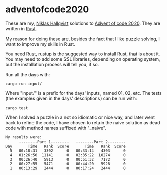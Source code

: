# adventofcode2020
These are my, [Niklas Hallqvist](https://github.com/niklasha) solutions to
[Advent of code 2020](https://adventofcode.com/2020).
They are written in [Rust](https://rust-lang.org).

My reason for doing these are, besides the fact that I like puzzle solving, I want to improve my skills in Rust.

You need Rust, [rustup](https://rustup.rs/) is the suggested way to install Rust, that is about it.  You may need to add some SSL libraries, depending on operating system, but the installation process will tell you, if so.

Run all the days with:
```
cargo run input/
```

Where "input/" is a prefix for the days' inputs, named 01, 02, etc.
The tests (the examples given in the days' descriptions) can be run with:
```
cargo test
```

When I solved a puzzle in a not so idiomatic or nice way, and later went back to refine the code, I have chosen to retain the naive solution as dead code with method names suffixed with  "_naive".

```
My results were:
      --------Part 1--------   --------Part 2--------
Day       Time   Rank  Score       Time   Rank  Score
  5   00:18:31   3302      0   00:33:14   4303      0
  4   01:26:50  11141      0   02:35:22  10274      0
  3   00:26:40   5913      0   00:51:32   7172      0
  2   00:27:55   5471      0   00:44:20   5928      0
  1   00:13:29   2444      0   00:17:24   2444      0
```